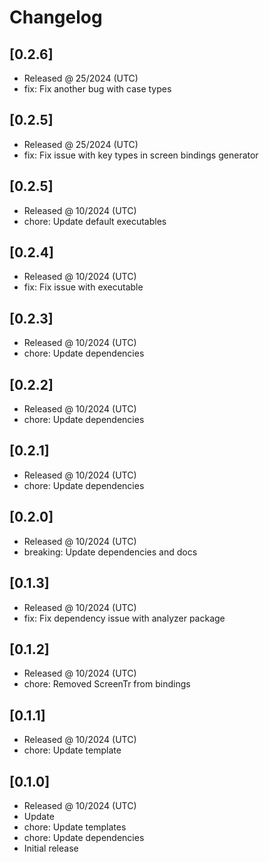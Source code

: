 # Changelog

## [0.2.6]

- Released @ 25/2024 (UTC)
- fix: Fix another bug with case types

## [0.2.5]

- Released @ 25/2024 (UTC)
- fix: Fix issue with key types in screen bindings generator

## [0.2.5]

- Released @ 10/2024 (UTC)
- chore: Update default executables

## [0.2.4]

- Released @ 10/2024 (UTC)
- fix: Fix issue with executable

## [0.2.3]

- Released @ 10/2024 (UTC)
- chore: Update dependencies

## [0.2.2]

- Released @ 10/2024 (UTC)
- chore: Update dependencies

## [0.2.1]

- Released @ 10/2024 (UTC)
- chore: Update dependencies

## [0.2.0]

- Released @ 10/2024 (UTC)
- breaking: Update dependencies and docs

## [0.1.3]

- Released @ 10/2024 (UTC)
- fix: Fix dependency issue with analyzer package

## [0.1.2]

- Released @ 10/2024 (UTC)
- chore: Removed ScreenTr from bindings

## [0.1.1]

- Released @ 10/2024 (UTC)
- chore: Update template

## [0.1.0]

- Released @ 10/2024 (UTC)
- Update
- chore: Update templates
- chore: Update dependencies
- Initial release
